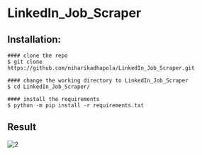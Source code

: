 # LinkedIn_Job_Scraper
## Installation:
```
#### clone the repo
$ git clone https://github.com/niharikadhapola/LinkedIn_Job_Scraper.git

#### change the working directory to LinkedIn_Job_Scraper
$ cd LinkedIn_Job_Scraper/

#### install the requirements
$ python -m pip install -r requirements.txt
```

## Result
![2](https://github.com/niharikadhapola/LinkedIn_Job_Scraper/assets/47639810/4002cba1-0b8f-42c1-a2a8-cc9590c3f087)
